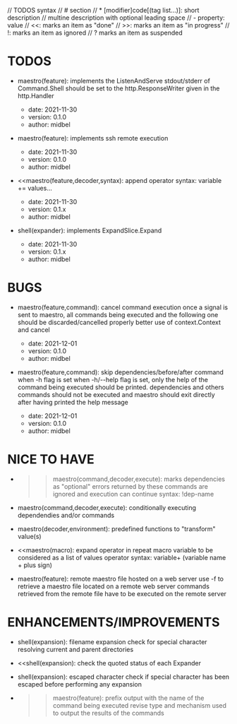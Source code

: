 // TODOS syntax
// # section
// * [modifier]code[(tag list...)]: short description
// multine description with optional leading space
// - property: value
// <<: marks an item as "done"
// >>: marks an item as "in progress"
// !: marks an item as ignored
// ? marks an item as suspended

# TODOS

* maestro(feature): implements the ListenAndServe
  stdout/stderr of Command.Shell should be set to the http.ResponseWriter given in the http.Handler
  - date: 2021-11-30
  - version: 0.1.0
  - author: midbel

* maestro(feature): implements ssh remote execution
  - date: 2021-11-30
  - version: 0.1.0
  - author: midbel

* <<maestro(feature,decoder,syntax): append operator
  syntax: variable += values...
  - date: 2021-11-30
  - version: 0.1.x
  - author: midbel

* shell(expander): implements ExpandSlice.Expand
  - date: 2021-11-30
  - version: 0.1.x
  - author: midbel

# BUGS

* maestro(feature,command): cancel command execution
  once a signal is sent to maestro, all commands being executed and the following one
  should be discarded/cancelled properly
  better use of context.Context and cancel
  - date: 2021-12-01
  - version: 0.1.0
  - author: midbel

* maestro(feature,command): skip dependencies/before/after command when -h flag is set
  when -h/--help flag is set, only the help of the command being executed should
  be printed.
  dependencies and others commands should not be executed and maestro should exit
  directly after having printed the help message
  - date: 2021-12-01
  - version: 0.1.0
  - author: midbel

# NICE TO HAVE

* >>maestro(command,decoder,execute): marks dependencies as "optional"
  errors returned by these commands are ignored and execution can continue
  syntax: !dep-name

* maestro(command,decoder,execute): conditionally executing dependendies and/or commands

* maestro(decoder,environment): predefined functions to "transform" value(s)

* <<maestro(macro): expand operator in repeat macro
  variable to be considered as a list of values
  operator syntax: variable+ (variable name + plus sign)

* maestro(feature): remote maestro file hosted on a web server
  use -f to retrieve a maestro file located on a remote web server
  commands retrieved from the remote file have to be executed on the remote server

# ENHANCEMENTS/IMPROVEMENTS

* shell(expansion): filename expansion
  check for special character
  resolving current and parent directories

* <<shell(expansion): check the quoted status of each Expander

* shell(expansion): escaped character
  check if special character has been escaped before performing any expansion

* >>maestro(feature): prefix output with the name of the command being executed
  revise type and mechanism used to output the results of the commands
